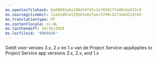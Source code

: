 ```yaml
---
ms.openlocfilehash: 6a88092a6a7d8d74f43c2ef85817fe00c6a5f2c9
ms.sourcegitcommit: 11a61db54119503e82faec5f99c4273e8d1247e5
ms.translationtype: HT
ms.contentlocale: nl-NL
ms.lasthandoff: 10/16/2020
ms.locfileid: "4069436"
---
```

<span data-ttu-id="71a99-101">Geldt voor versies 3.x, 2.x en 1.x van de Project Service-app</span><span class="sxs-lookup"><span data-stu-id="71a99-101">Applies to Project Service app versions 3.x, 2.x, and 1.x</span></span>
